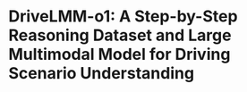 # DriveLMM-o1: A Step-by-Step Reasoning Dataset and Large  Multimodal Model for Driving Scenario Understanding











